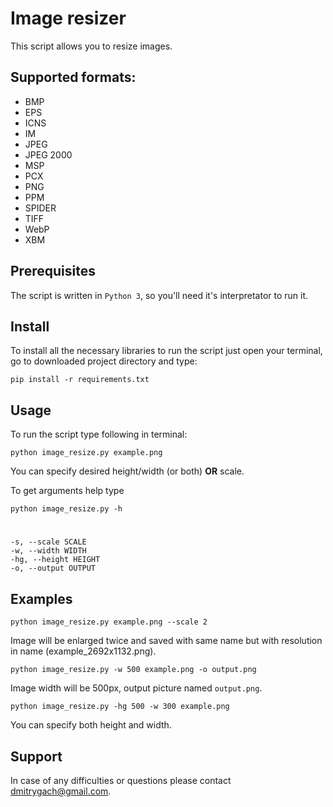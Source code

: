 # Image resizer

This script allows you to resize images.

## Supported formats:

- BMP
- EPS
- ICNS
- IM
- JPEG
- JPEG 2000
- MSP
- PCX
- PNG
- PPM
- SPIDER
- TIFF
- WebP
- XBM

## Prerequisites

The script is written in `Python 3`, so you'll need it's interpretator to run it.

## Install

To install all the necessary libraries to run the script just open your terminal, go to downloaded project directory and type:

    pip install -r requirements.txt

## Usage

To run the script type following in terminal:
    
    python image_resize.py example.png    
    
You can specify desired height/width (or both) **OR** scale. 
    
To get arguments help type

	python image_resize.py -h 
	
#

	-s, --scale SCALE
    -w, --width WIDTH
    -hg, --height HEIGHT
    -o, --output OUTPUT

	
## Examples

    python image_resize.py example.png --scale 2
    
Image will be enlarged twice and saved with same name but with resolution in name (example_2692x1132.png).

    python image_resize.py -w 500 example.png -o output.png
    
Image width will be 500px, output picture named `output.png`.

    python image_resize.py -hg 500 -w 300 example.png
    
You can specify both height and width.

## Support

In case of any difficulties or questions please contact <dmitrygach@gmail.com>.
